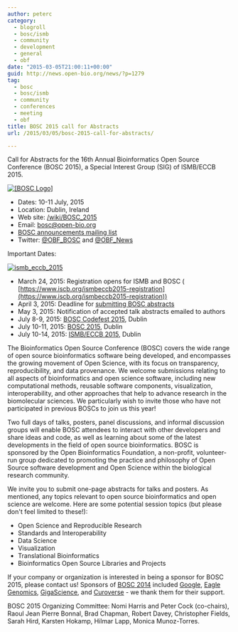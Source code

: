 ```yaml
---
author: peterc
category:
  - blogroll
  - bosc/ismb
  - community
  - development
  - general
  - obf
date: "2015-03-05T21:00:11+00:00"
guid: http://news.open-bio.org/news/?p=1279
tag:
  - bosc
  - bosc/ismb
  - community
  - conferences
  - meeting
  - obf
title: BOSC 2015 call for Abstracts
url: /2015/03/05/bosc-2015-call-for-abstracts/

---
```

Call for Abstracts for the 16th Annual Bioinformatics Open Source Conference (BOSC 2015), a Special Interest Group (SIG) of ISMB/ECCB 2015.

[![[BOSC Logo]](/obf-hugo-test/w/images/b/b0/Pear.png)](/obf-hugo-test/wiki/BOSC_2015)

- Dates: 10-11 July, 2015
- Location: Dublin, Ireland
- Web site: [/wiki/BOSC\_2015](/obf-hugo-test/wiki/BOSC_2015)
- Email: [bosc@open-bio.org](mailto:bosc@open-bio.org)
- [BOSC announcements mailing list](http://lists.open-bio.org/mailman/listinfo/bosc-announce)
- Twitter: [@OBF\_BOSC](https://twitter.com/OBF_BOSC "OBF Bioinformatics Open Source Conference (BOSC)") and [@OBF\_News](https://twitter.com/OBF_news "Open Bioinformatics Foundation (OBF) News")

Important Dates:

[![ismb_eccb_2015](https://news.obf.io/wp-content/uploads/2015/03/ismb_eccb_2015_dublin.png)](http://www.iscb.org/ismbeccb2015)

- March 24, 2015: Registration opens for ISMB and BOSC ( [https://www.iscb.org/ismbeccb2015-registration](https://www.iscb.org/ismbeccb2015-registration))
- April 3, 2015: Deadline for [submitting BOSC abstracts](/obf-hugo-test/wiki/BOSC_Abstract_Submission)
- May 3, 2015: Notification of accepted talk abstracts emailed to authors
- July 8-9, 2015: [BOSC Codefest 2015](/obf-hugo-test/wiki/Codefest_2015), Dublin
- July 10-11, 2015: [BOSC 2015](/obf-hugo-test/wiki/BOSC_2015), Dublin
- July 10-14, 2015: [ISMB/ECCB 2015](http://www.iscb.org/ismbeccb2015), Dublin

The Bioinformatics Open Source Conference (BOSC) covers the wide range of open source bioinformatics software being developed, and encompasses the growing movement of Open Science, with its focus on transparency, reproducibility, and data provenance. We welcome submissions relating to all aspects of bioinformatics and open science software, including new computational methods, reusable software components, visualization, interoperability, and other approaches that help to advance research in the biomolecular sciences. We particularly wish to invite those who have not participated in previous BOSCs to join us this year!

Two full days of talks, posters, panel discussions, and informal discussion groups will enable BOSC attendees to interact with other developers and share ideas and code, as well as learning about some of the latest developments in the field of open source bioinformatics. BOSC is sponsored by the Open Bioinformatics Foundation, a non-profit, volunteer-run group dedicated to promoting the practice and philosophy of Open Source software development and Open Science within the biological research community.

We invite you to submit one-page abstracts for talks and posters. As mentioned, any topics relevant to open source bioinformatics and open science are welcome. Here are some potential session topics (but please don't feel limited to these!):

- Open Science and Reproducible Research
- Standards and Interoperability
- Data Science
- Visualization
- Translational Bioinformatics
- Bioinformatics Open Source Libraries and Projects

If your company or organization is interested in being a sponsor for BOSC 2015, please contact us! Sponsors of [BOSC 2014](/obf-hugo-test/wiki/BOSC_2014) included [Google](http://www.google.com/), [Eagle Genomics](http://www.eaglegenomics.com/), [GigaScience](http://www.gigasciencejournal.com/), and [Curoverse](http://curoverse.com/) \- we thank them for their support.

BOSC 2015 Organizing Committee:
Nomi Harris and Peter Cock (co-chairs), Raoul Jean Pierre Bonnal, Brad Chapman, Robert Davey, Christopher Fields, Sarah Hird, Karsten Hokamp, Hilmar Lapp, Monica Munoz-Torres.
